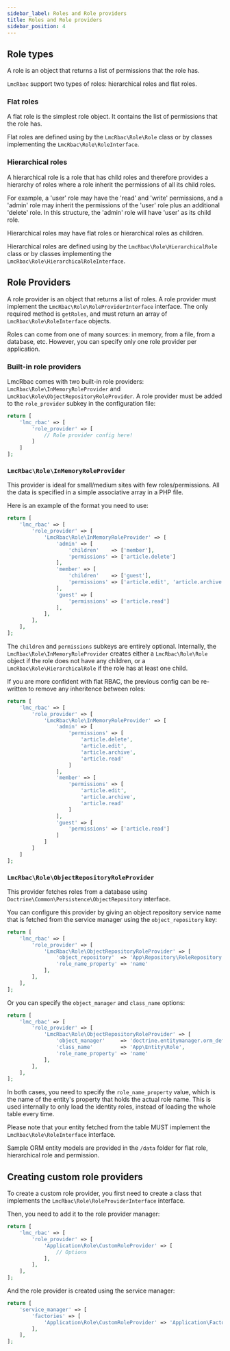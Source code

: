 ```yaml
---
sidebar_label: Roles and Role providers
title: Roles and Role providers
sidebar_position: 4
---
```


## Role types

A role is an object that returns a list of permissions that the role has.

`LmcRbac` support two types of roles: hierarchical roles and flat roles.

### Flat roles

A flat role is the simplest role object. It contains the list of permissions that
the role has.

Flat roles are defined using by the `LmcRbac\Role\Role` class or by classes
implementing the `LmcRbac\Role\RoleInterface`.

### Hierarchical roles

A hierarchical role is a role that has child roles and therefore provides
a hierarchy of roles where a role inherit the permissions of all its child roles.

For example, a 'user' role may have the 'read' and 'write' permissions, and a 'admin' role 
may inherit the permissions of the 'user' role plus an additional 'delete' role. In this structure,
the 'admin' role will have 'user' as its child role.

Hierarchical roles may have flat roles or hierarchical roles as children.

Hierarchical roles are defined using by the `LmcRbac\Role\HierarchicalRole` class or by classes
implementing the `LmcRbac\Role\HierarchicalRoleInterface`.

## Role Providers
A role provider is an object that returns a list of roles. A role provider must implement the
`LmcRbac\Role\RoleProviderInterface` interface. The only required method is `getRoles`, and must return an array
of `LmcRbac\Role\RoleInterface` objects.

Roles can come from one of many sources: in memory, from a file, from a database, etc. However, you can specify only one role provider per application.

### Built-in role providers

LmcRbac comes with two built-in role providers: `LmcRbac\Role\InMemoryRoleProvider` and `LmcRbac\Role\ObjectRepositoryRoleProvider`. A role
provider must be added to the `role_provider` subkey in the configuration file:

```php
return [
    'lmc_rbac' => [
        'role_provider' => [
            // Role provider config here!
        ]
    ]
];
```

### `LmcRbac\Role\InMemoryRoleProvider`

This provider is ideal for small/medium sites with few roles/permissions. All the data is specified in a simple associative array in a
PHP file.

Here is an example of the format you need to use:

```php
return [
    'lmc_rbac' => [
        'role_provider' => [
            'LmcRbac\Role\InMemoryRoleProvider' => [
                'admin' => [
                    'children'    => ['member'],
                    'permissions' => ['article.delete']
                ],
                'member' => [
                    'children'    => ['guest'],
                    'permissions' => ['article.edit', 'article.archive']
                ],
                'guest' => [
                    'permissions' => ['article.read']
                ],
            ],
        ],
    ],
];
```

The `children` and `permissions` subkeys are entirely optional. Internally, the `LmcRbac\Role\InMemoryRoleProvider` creates
either a `LmcRbac\Role\Role` object if the role does not have any children, or a `LmcRbac\Role\HierarchicalRole` if
the role has at least one child.

If you are more confident with flat RBAC, the previous config can be re-written to remove any inheritence between roles:

```php
return [
    'lmc_rbac' => [
        'role_provider' => [
            'LmcRbac\Role\InMemoryRoleProvider' => [
                'admin' => [
                    'permissions' => [
                        'article.delete',
                        'article.edit',
                        'article.archive',
                        'article.read'
                    ]
                ],
                'member' => [
                    'permissions' => [
                        'article.edit',
                        'article.archive',
                        'article.read'
                    ]
                ],
                'guest' => [
                    'permissions' => ['article.read']
                ]
            ]
        ]
    ]
];
```

### `LmcRbac\Role\ObjectRepositoryRoleProvider`

This provider fetches roles from a database using `Doctrine\Common\Persistence\ObjectRepository` interface.

You can configure this provider by giving an object repository service name that is fetched from the service manager
using the `object_repository` key:

```php
return [
    'lmc_rbac' => [
        'role_provider' => [
            'LmcRbac\Role\ObjectRepositoryRoleProvider' => [
                'object_repository'  => 'App\Repository\RoleRepository',
                'role_name_property' => 'name'
            ],
        ],
    ],
];
```

Or you can specify the `object_manager` and `class_name` options:

```php
return [
    'lmc_rbac' => [
        'role_provider' => [
            'LmcRbac\Role\ObjectRepositoryRoleProvider' => [
                'object_manager'     => 'doctrine.entitymanager.orm_default',
                'class_name'         => 'App\Entity\Role',
                'role_name_property' => 'name'
            ],
        ],
    ],
];
```

In both cases, you need to specify the `role_name_property` value, which is the name of the entity's property
that holds the actual role name. This is used internally to only load the identity roles, instead of loading
the whole table every time.

Please note that your entity fetched from the table MUST implement the `LmcRbac\Role\RoleInterface` interface.

Sample ORM entity models are provided in the `/data` folder for flat role, hierarchical role and permission.

## Creating custom role providers

To create a custom role provider, you first need to create a class that implements the 
`LmcRbac\Role\RoleProviderInterface` interface.

Then, you need to add it to the role provider manager:

```php
return [
    'lmc_rbac' => [
        'role_provider' => [
            'Application\Role\CustomRoleProvider' => [
                // Options
            ],
        ],
    ],
];
```
And the role provider is created using the service manager:
```php
return [
    'service_manager' => [
        'factories' => [
            'Application\Role\CustomRoleProvider' => 'Application\Factory\CustomRoleProviderFactory'
        ],
    ],
];
```

